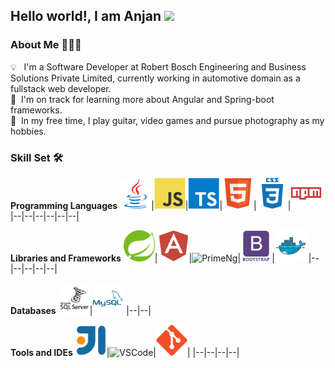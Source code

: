 ## Hello world!, I am Anjan <img src="https://raw.githubusercontent.com/MartinHeinz/MartinHeinz/master/wave.gif" width="30px">


### About Me 👨🏻‍💻

💡 &nbsp; I'm a Software Developer at Robert Bosch Engineering and Business Solutions Private Limited, currently working in automotive domain as a fullstack web developer.\
🌱 &nbsp;I'm on track for learning more about Angular and Spring-boot frameworks.\
:guitar: &nbsp;In my free time, I play guitar, video games and pursue photography as my hobbies.

### Skill Set 🛠

**Programming Languages**
<img src="https://github.com/devicons/devicon/blob/master/icons/java/java-original.svg" alt="java" width="50" height="50"/>|<img src="https://github.com/devicons/devicon/blob/master/icons/javascript/javascript-original.svg" alt="JavaScript" width="50" height="50"/>|<img src="https://github.com/devicons/devicon/blob/master/icons/typescript/typescript-plain.svg" alt="typescript" width="50" height="50"/>|<img src="https://github.com/devicons/devicon/blob/master/icons/html5/html5-original.svg" alt="HTML" width="50" height="50"/>|<img src="https://github.com/devicons/devicon/blob/master/icons/css3/css3-plain-wordmark.svg" alt="CSS" width="50" height="50"/>|<img src="https://github.com/devicons/devicon/blob/master/icons/npm/npm-original-wordmark.svg" alt="npm" width="50" height="50"/>
|--|--|--|--|--|--|

**Libraries and Frameworks**
<img src="https://github.com/devicons/devicon/blob/master/icons/spring/spring-original.svg" alt="Spring" width="50" height="50"/>|<img src="https://github.com/devicons/devicon/blob/master/icons/angularjs/angularjs-plain.svg" alt="Angular" width="50" height="50"/>|<img src="https://i0.wp.com/www.primefaces.org/wp-content/uploads/2018/05/primeng-logo.png?fit=300%2C300&ssl=1" alt="PrimeNg" width="50" height="50"/>|<img src="https://github.com/devicons/devicon/blob/master/icons/bootstrap/bootstrap-plain-wordmark.svg" alt="Bootsrap" width="50" height="50"/>|<img src="https://github.com/devicons/devicon/blob/master/icons/docker/docker-original.svg" alt="Docker" width="50" height="50"/>
|--|--|--|--|--|

**Databases**
<img src="https://github.com/devicons/devicon/blob/master/icons/microsoftsqlserver/microsoftsqlserver-plain-wordmark.svg" alt="MSSQL" width="50" height="50"/>|<img src="https://github.com/devicons/devicon/blob/master/icons/mysql/mysql-plain-wordmark.svg" alt="Mysql" width="50" height="50"/>
|--|--|

**Tools and IDEs**
<img src="https://github.com/devicons/devicon/blob/master/icons/intellij/intellij-original.svg" alt="IntelliJ" width="50" height="50"/>|<img src="https://img.icons8.com/color/48/000000/visual-studio-code-2019.png" alt="VSCode" width="50" height="50"/>|<img src="https://github.com/devicons/devicon/blob/master/icons/git/git-plain.svg" alt="git" width="50" height="50"/>|
|--|--|--|--|
